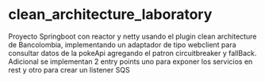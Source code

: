 # clean_architecture_laboratory
Proyecto Springboot con reactor y netty usando el plugin clean architecture de Bancolombia, implementando un adaptador de tipo webclient para consultar datos de la pokeApi agregando el patron circuitbreaker y fallBack. Adicional se implementan 2 entry points uno para exponer los servicios en rest y otro para crear un listener SQS
